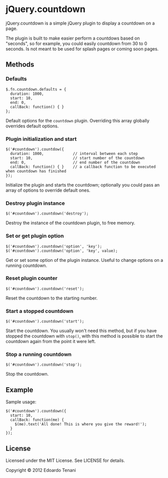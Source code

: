 # jQuery.countdown

jQuery.countdown is a simple jQuery plugin to display a countdown on a page.

The plugin is built to make easier perform a countdows based on "seconds", so for example, you could easily countdown from 30 to 0 seconds. Is not meant to be used for splash pages or coming soon pages.

## Methods

### Defaults

    $.fn.countdown.defaults = {
      duration: 1000,
      start: 10,
      end: 0,
      callBack: function() { }
    };

Default options for the `countdown` plugin. Overriding this array globally overrides default options.

### Plugin initialization and start

    $('#countdown').countdow({
      duration: 1000,             // interval between each step
      start: 10,                  // start number of the countdown
      end: 0,                     // end number of the countdown
      callBack: function() { }    // a callback function to be executed when countdown has finished
    });

Initialize the plugin and starts the countdown; optionally you could pass an array of options to override default ones.

### Destroy plugin instance

    $('#countdown').countdown('destroy');

Destroy the instance of the countdown plugin, to free memory.

### Set or get plugin option

    $('#countdown').countdown('option', 'key');
    $('#countdown').countdown('option', 'key', value);

Get or set some option of the plugin instance. Useful to change options on a running countdown.

### Reset plugin counter

    $('#countdown').countdown('reset');

Reset the countdown to the starting number.

### Start a stopped countdown

    $('#countdown').countdown('start');

Start the countdown. You usually won't need this method, but if you have stopped the countdown with `stop()`, with this method is possible to start the countdown again from the point it were left.

### Stop a running countdown

    $('#countdown').countdown('stop');

Stop the countdown.

## Example

Sample usage:

    $('#countdown').countdown({
      start: 10,
      callBack: function(me) {
        $(me).text('All done! This is where you give the reward!');
      }
    });

## License

Licensed under the MIT License. See LICENSE for details.

Copyright © 2012 Edoardo Tenani
